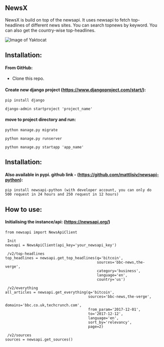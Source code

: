 ## NewsX 
NewsX is build on top of the newsapi. It uses newsapi to fetch top-headlines of different news sites. You can search topnews by keyword. You can also get the country-wise top-headlines.

![Image of Yaktocat](https://res.cloudinary.com/dwltrduan/image/upload/v1587306151/Screenshot_199_bzstbl.png)

## Installation:

#### From GitHub:
  * Clone this repo. 
  
#### Create new django project (https://www.djangoproject.com/start/):
    pip install django
    
    django-admin startproject 'project_name'
 
 #### move to project directory and run:
 
    python manage.py migrate
    
    python manage.py runserver
 
    python manage.py startapp 'app_name'
    
    
## Installation:
#### Also available in pypi. github link - (https://github.com/mattlisiv/newsapi-python):
    pip install newsapi-python (with developer account, you can only do 500 request in 24 hours and 250 request in 12 hours)
    

## How to use:

#### Initialising the instance/api: (https://newsapi.org/)
```
from newsapi import NewsApiClient

 Init
newsapi = NewsApiClient(api_key='your_newsapi_key') 

 /v2/top-headlines
top_headlines = newsapi.get_top_headlines(q='bitcoin',
                                          sources='bbc-news,the-verge',
                                          category='business',
                                          language='en',
                                          country='us')

 /v2/everything
all_articles = newsapi.get_everything(q='bitcoin',
                                      sources='bbc-news,the-verge',
                                      domains='bbc.co.uk,techcrunch.com',
                                      from_param='2017-12-01',
                                      to='2017-12-12',
                                      language='en',
                                      sort_by='relevancy',
                                      page=2)

 /v2/sources
sources = newsapi.get_sources()
```
